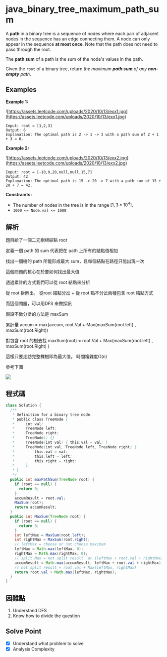 # java_binary_tree_maximum_path_sum

A **path** in a binary tree is a sequence of nodes where each pair of adjacent nodes in the sequence has an edge connecting them. A node can only appear in the sequence **at most once**. Note that the path does not need to pass through the root.

The **path sum** of a path is the sum of the node's values in the path.

Given the `root` of a binary tree, return *the maximum **path sum** of any **non-empty** path*.

## Examples

**Example 1:**

![https://assets.leetcode.com/uploads/2020/10/13/exx1.jpg](https://assets.leetcode.com/uploads/2020/10/13/exx1.jpg)

```
Input: root = [1,2,3]
Output: 6
Explanation: The optimal path is 2 -> 1 -> 3 with a path sum of 2 + 1 + 3 = 6.

```

**Example 2:**

![https://assets.leetcode.com/uploads/2020/10/13/exx2.jpg](https://assets.leetcode.com/uploads/2020/10/13/exx2.jpg)

```
Input: root = [-10,9,20,null,null,15,7]
Output: 42
Explanation: The optimal path is 15 -> 20 -> 7 with a path sum of 15 + 20 + 7 = 42.

```

**Constraints:**

- The number of nodes in the tree is in the range $`[1, 3*10^4]`$.
- `1000 <= Node.val <= 1000`

## 解析

題目給了一個二元樹根結點 root

定義一個 path 的 sum 代表把在 path 上所有的結點值相加

找出一個樹的 path 所能形成最大 sum，且每個結點在路徑只能出現一次

這個問題的核心在於要如何找出最大值

透過累計的方式我們可以從 root 結點來分析

從 root 拆解出， 從root 結點分岔 + 從 root 點不分岔兩種包含 root 結點方式

而這個問題，可以用DFS 來做探訊

假設不做分岔的方法是 maxSum

累計量 accum = max(accum,  root.Val + Max(maxSum(root.left) , maxSum(root.Right))

對包含 root 的樹去找 maxSum(root) =  root.Val + Max(maxSum(root.left) , maxSum(root.Right) ) 

這樣只要走訪完整棵樹即為最大值， 時間複雜度O(n)

參考下圖

![](https://i.imgur.com/Hapsjw0.png)

## 程式碼
```java
class Solution {
  /**
   * Definition for a binary tree node.
   * public class TreeNode {
   *     int val;
   *     TreeNode left;
   *     TreeNode right;
   *     TreeNode() {}
   *     TreeNode(int val) { this.val = val; }
   *     TreeNode(int val, TreeNode left, TreeNode right) {
   *         this.val = val;
   *         this.left = left;
   *         this.right = right;
   *     }
   * }
   */
  public int maxPathSum(TreeNode root) {
    if (root == null) {
      return 0;
    }
    accumResult = root.val;
    MaxSum(root);
    return accumResult;
  }
  public int MaxSum(TreeNode root) {
    if (root == null) {
      return 0;
    }
    int leftMax = MaxSum(root.left);
    int rightMax = MaxSum(root.right);
    // leftMax = choose or not choose maximum
    leftMax = Math.max(leftMax, 0);
    rightMax = Math.max(rightMax, 0);
    // split Max = not split result  or (leftMax + root.val + rightMax)
    accumResult = Math.max(accumResult, leftMax + root.val + rightMax);
    // not split result = root.val + Max(leftMax, rightMax)
    return root.val + Math.max(leftMax, rightMax);
  }
}
```
## 困難點

1. Understand DFS
2. Know how to divide the question

## Solve Point

- [x]  Understand what problem to solve
- [x]  Analysis Complexity